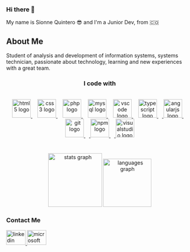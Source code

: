 ### Hi there 👋

 My name is Sionne Quintero 😎 and I'm a Junior Dev, from 🇨🇴

###
<h2 aling="left"> About Me </h2>
<p aling="center" >Student of analysis and development of information systems, systems technician, passionate about technology, learning and new experiences with a great team.</p>

<h3 align="center"> I code with </h3>
<br clear="both">
<div align="center">
  <a href="https://developer.mozilla.org/en-US/docs/Glossary/HTML5">
  <img src="https://cdn.jsdelivr.net/gh/devicons/devicon/icons/html5/html5-original.svg" height="50" alt="html5 logo"  />
  <img width="10" /></a>
  <a href="https://developer.mozilla.org/es/docs/Web/CSS">
  <img src="https://cdn.jsdelivr.net/gh/devicons/devicon/icons/css3/css3-original.svg" height="50" alt="css3 logo"  />
  <img width="10" /></a>
  <a href="https://www.php.net/">
  <img src="https://cdn.jsdelivr.net/gh/devicons/devicon/icons/php/php-original.svg" height="50" alt="php logo"  />
  <img width="10" /></a>
  <a href=https://www.mysql.com/>
  <img src="https://cdn.jsdelivr.net/gh/devicons/devicon/icons/mysql/mysql-original.svg" height="50" alt="mysql logo"  />
  <img width="10" /></a>
  <a href="https://code.visualstudio.com/">
  <img src="https://cdn.jsdelivr.net/gh/devicons/devicon/icons/vscode/vscode-original.svg" height="50" alt="vscode logo"  />
  <img width="10" /></a>
  <a href="https://www.typescriptlang.org/">
  <img src="https://cdn.jsdelivr.net/gh/devicons/devicon/icons/typescript/typescript-original.svg" height="50" alt="typescript logo"  />
  <img width="10" /> </a>
  <a href=https://angular.io/>
  <img src="https://cdn.jsdelivr.net/gh/devicons/devicon/icons/angularjs/angularjs-original.svg" height="50" alt="angularjs logo"  />
  <img width="10" /> </a>
  <a href="https://git-scm.com/" >
  <img src="https://cdn.jsdelivr.net/gh/devicons/devicon/icons/git/git-original.svg" height="50" alt="git logo"  />
  <img width="10" /> </a>
  <a href="https://www.npmjs.com/" >
  <img src="https://cdn.jsdelivr.net/gh/devicons/devicon/icons/npm/npm-original-wordmark.svg" height="50" alt="npm logo"  /> 
  <img width="10" /> </a>
  <a href="https://learn.microsoft.com/es-es/visualstudio/get-started/visual-studio-ide?view=vs-2022" >
  <img src="https://cdn.jsdelivr.net/gh/devicons/devicon/icons/visualstudio/visualstudio-plain.svg" height="50" alt="visualstudio logo" /> </a>
</div>

###

<br clear="both">

<div align="center">
  <img src="https://github-readme-stats.vercel.app/api?username=BySAQQ&hide_title=true&hide_rank=false&show_icons=true&include_all_commits=true&count_private=true&disable_animations=false&theme=github_dark&locale=en&hide_border=true&order=1" height="145" alt="stats graph"  />
  <img src="https://github-readme-stats.vercel.app/api/top-langs?username=BySAQQ&locale=en&hide_title=true&layout=compact&card_width=320&langs_count=5&theme=dark&hide_border=true&order=2" height="130" alt="languages graph"  />
</div>

### Contact Me
<p align="left" dir="auto">
  <a href="https://www.linkedin.com/in/sionne-quintero-quintero/" rel="nofollow">
    <img src="https://raw.githubusercontent.com/maurodesouza/profile-readme-generator/master/src/assets/icons/social/linkedin/default.svg" width="52" height="40" alt="linkedin logo"  />
  </a>
  <a href="mailto:saquintero87@soy.sena.edu.co" target="_blank">
  <img src="https://raw.githubusercontent.com/maurodesouza/profile-readme-generator/master/src/assets/icons/social/microsoft-outlook/default.svg" width="52" height="40" alt="microsoft outlook logo"  /> </a>
</p>

